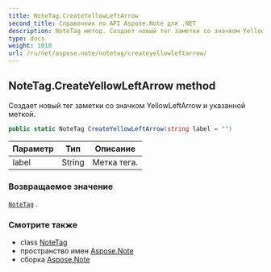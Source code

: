 ```yaml
---
title: NoteTag.CreateYellowLeftArrow
second_title: Справочник по API Aspose.Note для .NET
description: NoteTag метод. Создает новый тег заметки со значком YellowLeftArrow и указанной меткой.
type: docs
weight: 1010
url: /ru/net/aspose.note/notetag/createyellowleftarrow/
---
```

## NoteTag.CreateYellowLeftArrow method

Создает новый тег заметки со значком YellowLeftArrow и указанной меткой.

```csharp
public static NoteTag CreateYellowLeftArrow(string label = "")
```

| Параметр | Тип | Описание |
| --- | --- | --- |
| label | String | Метка тега. |

### Возвращаемое значение

[`NoteTag`](../) .

### Смотрите также

* class [NoteTag](../)
* пространство имен [Aspose.Note](../../notetag/)
* сборка [Aspose.Note](../../../)


